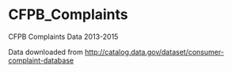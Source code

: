 # CFPB_Complaints
CFPB Complaints Data 2013-2015

Data downloaded from http://catalog.data.gov/dataset/consumer-complaint-database
